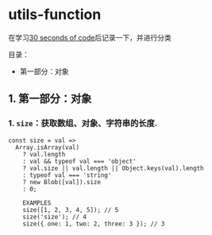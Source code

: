 # utils-function
在学习[30 seconds of code](https://github.com/30-seconds/30-seconds-of-code)后记录一下，并进行分类

目录：
*  第一部分：对象


## 1. 第一部分：对象
### 1. `size`：获取数组、对象、字符串的长度.
```
const size = val =>
  Array.isArray(val)
    ? val.length
    : val && typeof val === 'object'
    ? val.size || val.length || Object.keys(val).length
    : typeof val === 'string'
    ? new Blob([val]).size
    : 0;
 
    EXAMPLES
    size([1, 2, 3, 4, 5]); // 5
    size('size'); // 4
    size({ one: 1, two: 2, three: 3 }); // 3
```